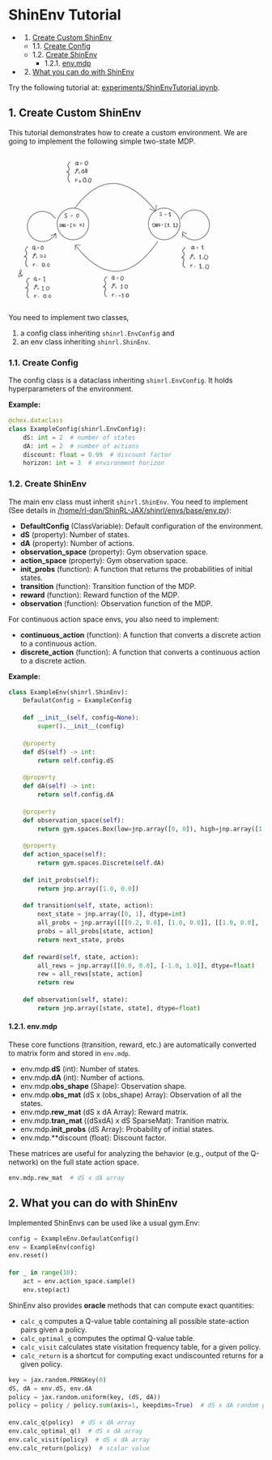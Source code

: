 # ShinEnv Tutorial

* 1. [Create Custom ShinEnv](#CreatecustomShinEnv)
	* 1.1. [Create Config](#CreateConfig)
	* 1.2. [Create ShinEnv](#CreateShinEnv)
		* 1.2.1. [env.mdp](#env.mdp)
* 2. [What you can do with ShinEnv](#WhatyoucandowithShinEnv)


Try the following tutorial at: [experiments/ShinEnvTutorial.ipynb](../../experiments/ShinEnvTutorial.ipynb).

##  1. <a name='CreateCustomShinEnv'></a>Create Custom ShinEnv


This tutorial demonstrates how to create a custom environment.
We are going to implement the following simple two-state MDP.

![SimpleMDP](../../assets/simple-mdp.png)

You need to implement two classes, 
1. a config class inheriting `shinrl.EnvConfig` and 
2. an env class inheriting `shinrl.ShinEnv`.

###  1.1. <a name='CreateConfig'></a>Create Config

The config class is a dataclass inheriting `shinrl.EnvConfig`.
It holds hyperparameters of the environment.

**Example:**

```python
@chex.dataclass
class ExampleConfig(shinrl.EnvConfig):
    dS: int = 2  # number of states
    dA: int = 2  # number of actions
    discount: float = 0.99  # discount factor
    horizon: int = 3  # environment horizon
```

###  1.2. <a name='CreateShinEnv'></a>Create ShinEnv

The main env class must inherit `shinrl.ShinEnv`.
You need to implement (See details in [/home/rl-dqn/ShinRL-JAX/shinrl/envs/base/env.py](/home/rl-dqn/ShinRL-JAX/shinrl/envs/base/env.py)):

* **DefaultConfig** (ClassVariable): Default configuration of the environment.
* **dS** (property): Number of states.
* **dA** (property): Number of actions.
* **observation_space** (property): Gym observation space.
* **action_space** (property): Gym observation space.
* **init_probs** (function): A function that returns the probabilities of initial states.
* **transition** (function): Transition function of the MDP.
* **reward** (function): Reward function of the MDP.
* **observation** (function): Observation function of the MDP.

For continuous action space envs, you also need to implement:
* **continuous_action** (function): A function that converts a discrete action to a continuous action.
* **discrete_action** (function): A function that converts a continuous action to a discrete action.


**Example:**

```python
class ExampleEnv(shinrl.ShinEnv):
    DefaulatConfig = ExampleConfig
    
    def __init__(self, config=None):
        super().__init__(config)

    @property
    def dS(self) -> int:
        return self.config.dS

    @property
    def dA(self) -> int:
        return self.config.dA

    @property
    def observation_space(self):
        return gym.spaces.Box(low=jnp.array([0, 0]), high=jnp.array([1., 1.]))

    @property
    def action_space(self):
        return gym.spaces.Discrete(self.dA)

    def init_probs(self):
        return jnp.array([1.0, 0.0])

    def transition(self, state, action):
        next_state = jnp.array([0, 1], dtype=int)
        all_probs = jnp.array([[[0.2, 0.8], [1.0, 0.0]], [[1.0, 0.0], [0.0, 1.0]]], dtype=float)
        probs = all_probs[state, action]
        return next_state, probs

    def reward(self, state, action):
        all_rews = jnp.array([[0.0, 0.0], [-1.0, 1.0]], dtype=float)
        rew = all_rews[state, action]
        return rew

    def observation(self, state):
        return jnp.array([state, state], dtype=float)
```

####  1.2.1. <a name='env.mdp'></a>env.mdp

These core functions (transition, reward, etc.) are automatically converted to matrix form and stored in `env.mdp`.

* env.mdp.**dS** (int): Number of states.
* env.mdp.**dA** (int): Number of actions.
* env.mdp.**obs_shape** (Shape): Observation shape.
* env.mdp.**obs_mat** (dS x (obs_shape) Array): Observation of all the states.
* env.mdp.**rew_mat** (dS x dA Array): Reward matrix.
* env.mdp.**tran_mat** ((dSxdA) x dS SparseMat): Tranition matrix.
* env.mdp.**init_probs** (dS Array): Probability of initial states.
* env.mdp.**discount (float): Discount factor.

These matrices are useful for analyzing the behavior (e.g., output of the Q-network) on the full state action space. 

```python
env.mdp.rew_mat  # dS x dA array
```

##  2. <a name='WhatyoucandowithShinEnv'></a>What you can do with ShinEnv

Implemented ShinEnvs can be used like a usual gym.Env:

```python
config = ExampleEnv.DefaulatConfig()
env = ExampleEnv(config)
env.reset()

for _ in range(10):
    act = env.action_space.sample()
    env.step(act)
```

ShinEnv also provides **oracle** methods that can compute exact quantities: 
* `calc_q` computes a Q-value table containing all possible state-action pairs given a policy.
* `calc_optimal_q` computes the optimal Q-value table.
* `calc_visit` calculates state visitation frequency table, for a given policy.
* `calc_return` is a shortcut for computing exact undiscounted returns for a given policy.

```python
key = jax.random.PRNGKey(0)
dS, dA = env.dS, env.dA
policy = jax.random.uniform(key, (dS, dA))
policy = policy / policy.sum(axis=1, keepdims=True)  # dS x dA random policy

env.calc_q(policy)  # dS x dA array
env.calc_optimal_q()  # dS x dA array
env.calc_visit(policy)  # dS x dA array
env.calc_return(policy)  # scalar value
```
